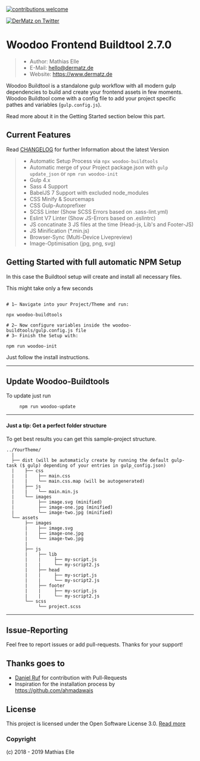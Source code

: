 [![contributions welcome](https://img.shields.io/badge/contributions-welcome-brightgreen.svg?style=flat)](https://github.com/dwyl/esta/issues)

[![DerMatz on Twitter](https://img.shields.io/twitter/follow/_dermatz.svg?style=social&label=Follow%20@_dermatz)](https://twitter.com/_dermatz/)

# Woodoo Frontend Buildtool 2.7.0
>- Author: Mathias Elle
>- E-Mail: hello@dermatz.de
>- Website: https://www.dermatz.de

Woodoo Buildtool is a standalone gulp workflow with all modern gulp dependencies to build
and create your frontend assets in few moments. Woodoo Buildtool come with a config file to add your project specific pathes
and variables (`gulp.config.js`).

Read more about it in the Getting Started section below this part.

## Current Features
Read [CHANGELOG](https://gitlab.com/dermatz/woodoo-buildtools/blob/master/CHANGELOG.md) for further Information about the latest Version

>- Automatic Setup Process via `npx woodoo-buildtools`
>- Automatic merge of your Project package.json with `gulp update_json` or `npm run woodoo-init`
>- Gulp 4.x
>- Sass 4 Support
>- BabelJS 7 Support with excluded node_modules
>- CSS Minify & Sourcemaps
>- CSS Gulp-Autoprefixer
>- SCSS Linter (Show SCSS Errors based on .sass-lint.yml)
>- Eslint V7 Linter  (Show JS-Errors based on .eslintrc)
>- JS concatinate 3 JS files at the time (Head-js, Lib's and Footer-JS)
>- JS Minification (*.min.js)
>- Browser-Sync (Multi-Device Livepreview)
>- Image-Optimisation (jpg, png, svg)

## Getting Started with full automatic NPM Setup
In this case the Buildtool setup will create and install all necessary files.

This might take only a few seconds

```

# 1— Navigate into your Project/Theme and run:

npx woodoo-buildtools

# 2— Now configure variables inside the woodoo-buildtools/gulp.config.js file
# 3— Finish the Setup with:

npm run woodoo-init

```
Just follow the install instructions.

---
## Update Woodoo-Buildtools
To update just run
```
     npm run woodoo-update
```

---

#### Just a tip: Get a perfect folder structure
To get best results you can get this sample-project structure.
```
../YourTheme/
  |
  ├── dist (will be automaticly create by running the default gulp-task ($ gulp) depending of your entries in gulp_config.json)
  |    ├── css
  |    |    ├── main.css
  |    |    └── main.css.map (will be autogenerated)
  |    ├── js
  |    |    └── main.min.js
  |    └── images
  |         ├── image.svg (minified)
  |         ├── image-one.jpg (minified)
  |         └── image-two.jpg (minified)
  └── assets
       ├── images
       |    ├── image.svg
       |    ├── image-one.jpg
       |    └── image-two.jpg
       |
       ├── js
       |    ├── lib
       |    |     ├── my-script.js
       |    |     └── my-script2.js
       |    ├── head
       |    |     ├── my-script.js
       |    |     └── my-script2.js
       |    ├── footer
       |    |     ├── my-script.js
       |    |     └── my-script2.js
       └── scss
            └── project.scss
```
---

Issue-Reporting
---
Feel free to report issues or add pull-requests. Thanks for your support!

Thanks goes to
---
- [Daniel Ruf](https://github.com/DanielRuf) for contribution with Pull-Requests
- Inspiration for the installation process by https://github.com/ahmadawais

License
---
This project is licensed under the Open Software License 3.0. [Read more](https://choosealicense.com/licenses/osl-3.0/#)


### Copyright

(c) 2018 - 2019 Mathias Elle
